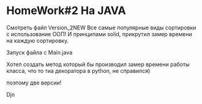 # HomeWork#2 На JAVA 
Смотреть файл Version_2NEW
Все самые популярные виды сортировки с использование ООП!
И принципами solid, прикрутил замер времени на каждую сортировку.

Запуск файла с Main.java

Хотел создать метод который бы производил замер времени работы класса, что то тиа декоратора в python, не справился)

поэтому две версии! 

Djn 

